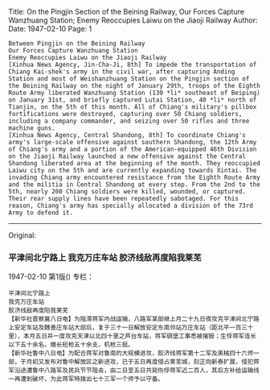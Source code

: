 Title: On the Pingjin Section of the Beining Railway, Our Forces Capture Wanzhuang Station; Enemy Reoccupies Laiwu on the Jiaoji Railway
Author:
Date: 1947-02-10
Page: 1

    Between Pingjin on the Beining Railway
    Our Forces Capture Wanzhuang Station
    Enemy Reoccupies Laiwu on the Jiaoji Railway
    [Xinhua News Agency, Jin-Cha-Ji, 8th] To impede the transportation of Chiang Kai-shek's army in the civil war, after capturing Anding Station and most of Weishanzhuang Station on the Pingjin section of the Beining Railway on the night of January 29th, troops of the Eighth Route Army liberated Wanzhuang Station (130 *li* southeast of Beiping) on January 31st, and briefly captured Lutai Station, 40 *li* north of Tianjin, on the 5th of this month. All of Chiang's military's pillbox fortifications were destroyed, capturing over 50 Chiang soldiers, including a company commander, and seizing over 50 rifles and three machine guns.
    [Xinhua News Agency, Central Shandong, 8th] To coordinate Chiang's army's large-scale offensive against southern Shandong, the 12th Army of Chiang's army and a portion of the American-equipped 46th Division on the Jiaoji Railway launched a new offensive against the Central Shandong liberated area at the beginning of the month. They reoccupied Laiwu city on the 5th and are currently expanding towards Xintai. The invading Chiang army encountered resistance from the Eighth Route Army and the militia in Central Shandong at every step. From the 2nd to the 5th, nearly 200 Chiang soldiers were killed, wounded, or captured. Their rear supply lines have been repeatedly sabotaged. For this reason, Chiang's army has specially allocated a division of the 73rd Army to defend it.



<hr /> 

Original: 


### 平津间北宁路上  我克万庄车站  胶济线敌再度陷我莱芜

1947-02-10
第1版()
专栏：

    平津间北宁路上
    我克万庄车站
    胶济线敌再度陷我莱芜
    【新华社晋察冀八日电】为阻滞蒋军内战运输，八路军某部继上月二十九日夜攻克平津间北宁路上安定车站及魏善庄车站大部后，复于三十一日解放安定东南邻站万庄车站（距北平一百三十里），本月五日并一度攻克天津以北四十里之芦台车站，蒋军碉堡工事悉被摧毁；生俘蒋军连长以下五十余名，缴长短枪五十余支，机枪三挺。
    【新华社鲁中八日电】为配合蒋军对鲁南的大规模进攻，胶济线蒋军第十二军及美械四十六师一部，于月初又发布对鲁中解放区之新进攻，已于五日再度侵占莱芜城，刻正向新泰扩展，侵犯蒋军沿途遭鲁中八路军及民兵节节阻击，由二日至五日共毙伤俘蒋军近二百人，其后方补给运输线一再遭到破坏，为此蒋军特拨出七十三军一个师予以守备。
